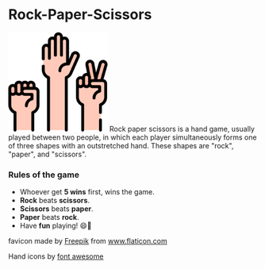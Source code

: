 # Rock-Paper-Scissors 
<img width=200 src="favicon.ico" alt="favicon">
Rock paper scissors is a hand game, usually played between two people, in which each player simultaneously forms one of three shapes with an outstretched hand. These shapes are "rock", "paper", and "scissors".

### Rules of the game

-   Whoever get **5 wins** first, wins the game.
-   **Rock** beats **scissors**.
-   **Scissors** beats **paper**.
-   **Paper** beats **rock**.
-   Have **fun** playing! 😄🤟

<div>favicon made by <a href="https://www.freepik.com" title="Freepik">Freepik</a> from <a href="https://www.flaticon.com/" title="Flaticon">www.flaticon.com</a>
</div>

Hand icons by [font awesome](https://fontawesome.com/start)
